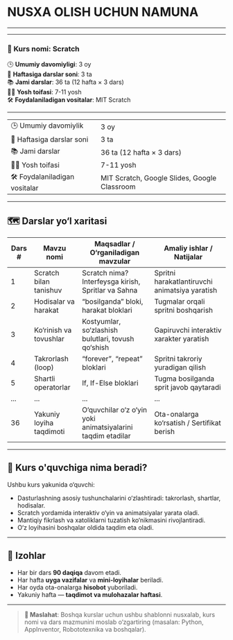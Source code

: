 # NUSXA OLISH UCHUN NAMUNA
---
---

### 📘 Kurs nomi: **Scratch**  

🕒 **Umumiy davomiyligi**: 3 oy  
📅 **Haftasiga darslar soni**: 3 ta  
📚 **Jami darslar**: 36 ta (12 hafta × 3 dars)  
👩‍🏫 **Yosh toifasi**: 7-11 yosh  
🛠 **Foydalaniladigan vositalar**: MIT Scratch  

---


|                           |                          |
|----------------------------------|-------------------------------------|
| 🕒 Umumiy davomiylik              | 3 oy                                |
| 📅 Haftasiga darslar soni        | 3 ta |
| 📚 Jami darslar                  | 36 ta (12 hafta × 3 dars)           |
| 👩‍🏫 Yosh toifasi                | 7-11 yosh                           |
| 🛠 Foydalaniladigan vositalar    | MIT Scratch, Google Slides, Google Classroom                         |

---

## 🗺 Darslar yo‘l xaritasi

| Dars #  | Mavzu nomi                      | Maqsadlar / O‘rganiladigan mavzular                     | Amaliy ishlar / Natijalar                            |
|---------|---------------------------------|----------------------------------------------------------|------------------------------------------------------|
| 1       | Scratch bilan tanishuv          | Scratch nima? Interfeysga kirish, Spritlar va Sahna     | Spritni harakatlantiruvchi animatsiya yaratish       |
| 2       | Hodisalar va harakat            | “bosilganda” bloki, harakat bloklari                    | Tugmalar orqali spritni boshqarish                   |
| 3       | Ko‘rinish va tovushlar          | Kostyumlar, so‘zlashish bulutlari, tovush qo‘shish      | Gapiruvchi interaktiv xarakter yaratish              |
| 4       | Takrorlash (loop)               | “forever”, “repeat” bloklari                            | Spritni takroriy yuradigan qilish                    |
| 5       | Shartli operatorlar             | If, If-Else bloklari                                    | Tugma bosilganda sprit javob qaytaradi               |
| ...     | ...                             | ...                                                      | ...                                                  |
| 36      | Yakuniy loyiha taqdimoti         | O‘quvchilar o‘z o‘yin yoki animatsiyalarini taqdim etadilar | Ota-onalarga ko‘rsatish / Sertifikat berish     |

---

## 🎯 Kurs o'quvchiga nima beradi?

Ushbu kurs yakunida o‘quvchi:
- Dasturlashning asosiy tushunchalarini o‘zlashtiradi: takrorlash, shartlar, hodisalar.
- Scratch yordamida interaktiv o‘yin va animatsiyalar yarata oladi.
- Mantiqiy fikrlash va xatoliklarni tuzatish ko‘nikmasini rivojlantiradi.
- O‘z loyihasini boshqalar oldida taqdim eta oladi.

---

## 📎 Izohlar

- Har bir dars **90 daqiqa** davom etadi.  
- Har hafta **uyga vazifalar** va **mini-loyihalar** beriladi.  
- Har oyda ota-onalarga **hisobot** yuboriladi.  
- Yakuniy hafta — **taqdimot va mulohazalar haftasi**.


---

> **📝 Maslahat**: Boshqa kurslar uchun ushbu shablonni nusxalab, kurs nomi va dars mazmunini moslab o‘zgartiring (masalan: Python, AppInventor, Robototexnika va boshqalar).
